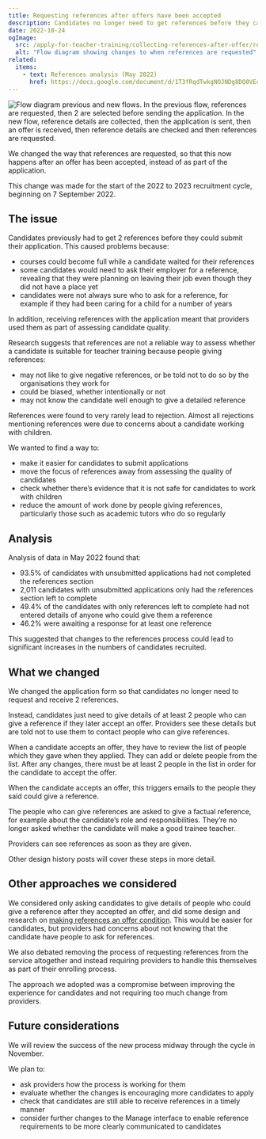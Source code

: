 ```yaml
---
title: Requesting references after offers have been accepted
description: Candidates no longer need to get references before they can submit applications. They just need to give details of people who can give references.
date: 2022-10-24
ogImage:
  src: /apply-for-teacher-training/collecting-references-after-offer/references-flow-changes.png
  alt: "Flow diagram showing changes to when references are requested"
related:
  items:
    - text: References analysis (May 2022)
      href: https://docs.google.com/document/d/1T3fRqdTwkgNOJNDg8DQ0VEcTinnGXJFCZprCyj99f5o/edit
---
```


![Flow diagram previous and new flows. In the previous flow, references are requested, then 2 are selected before sending the application. In the new flow, reference details are collected, then the application is sent, then an offer is received, then reference details are checked and then references are requested.](references-flow-changes.png)

We changed the way that references are requested, so that this now happens after an offer has been accepted, instead of as part of the application.

This change was made for the start of the 2022 to 2023 recruitment cycle, beginning on 7 September 2022.

## The issue

Candidates previously had to get 2 references before they could submit their application. This caused problems because:

- courses could become full while a candidate waited for their references
- some candidates would need to ask their employer for a reference, revealing that they were planning on leaving their job even though they did not have a place yet
- candidates were not always sure who to ask for a reference, for example if they had been caring for a child for a number of years

In addition, receiving references with the application meant that providers used them as part of assessing candidate quality.

Research suggests that references are not a reliable way to assess whether a candidate is suitable for teacher training because people giving references:

- may not like to give negative references, or be told not to do so by the organisations they work for
- could be biased, whether intentionally or not
- may not know the candidate well enough to give a detailed reference

References were found to very rarely lead to rejection. Almost all rejections mentioning references were due to concerns about a candidate working with children.

We wanted to find a way to:

- make it easier for candidates to submit applications
- move the focus of references away from assessing the quality of candidates
- check whether there’s evidence that it is not safe for candidates to work with children
- reduce the amount of work done by people giving references, particularly those such as academic tutors who do so regularly

## Analysis

Analysis of data in May 2022 found that:

- 93.5% of candidates with unsubmitted applications had not completed the references section
- 2,011 candidates with unsubmitted applications only had the references section left to complete
- 49.4% of the candidates with only references left to complete had not entered details of anyone who could give them a reference
- 46.2% were awaiting a response for at least one reference

This suggested that changes to the references process could lead to significant increases in the numbers of candidates recruited.

## What we changed

We changed the application form so that candidates no longer need to request and receive 2 references.

Instead, candidates just need to give details of at least 2 people who can give a reference if they later accept an offer. Providers see these details but are told not to use them to contact people who can give references.

When a candidate accepts an offer, they have to review the list of people which they gave when they applied. They can add or delete people from the list. After any changes, there must be at least 2 people in the list in order for the candidate to accept the offer.

When the candidate accepts an offer, this triggers emails to the people they said could give a reference.

The people who can give references are asked to give a factual reference, for example about the candidate’s role and responsibilities. They’re no longer asked whether the candidate will make a good trainee teacher.

Providers can see references as soon as they are given.

Other design history posts will cover these steps in more detail.

## Other approaches we considered

We considered only asking candidates to give details of people who could give a reference after they accepted an offer, and did some design and research on [making references an offer condition](/manage-teacher-training-applications/making-references-an-offer-condition/). This would be easier for candidates, but providers had concerns about not knowing that the candidate have people to ask for references.

We also debated removing the process of requesting references from the service altogether and instead requiring providers to handle this themselves as part of their enrolling process.

The approach we adopted was a compromise between improving the experience for candidates and not requiring too much change from providers.

## Future considerations

We will review the success of the new process midway through the cycle in November.

We plan to:

- ask providers how the process is working for them
- evaluate whether the changes is encouraging more candidates to apply
- check that candidates are still able to receive references in a timely manner
- consider further changes to the Manage interface to enable reference requirements to be more clearly communicated to candidates
